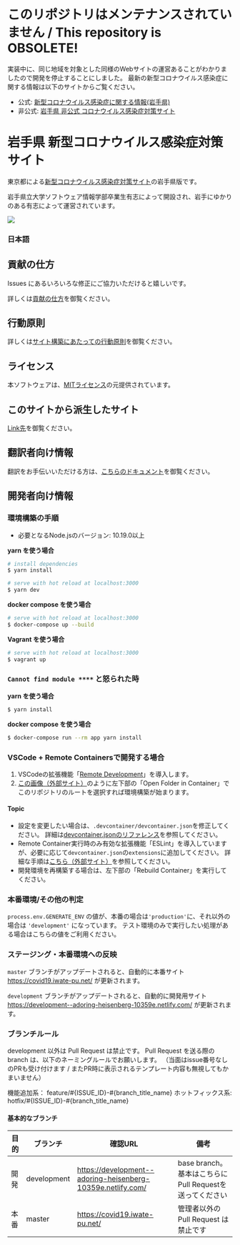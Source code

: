 # このリポジトリはメンテナンスされていません / This repository is OBSOLETE!

実装中に、同じ地域を対象とした同様のWebサイトの運営あることがわかりましたので開発を停止することにしました。
最新の新型コロナウイルス感染症に関する情報は以下のサイトからご覧ください。

- 公式: [新型コロナウイルス感染症に関する情報(岩手県)](https://www.pref.iwate.jp/kurashikankyou/iryou/kenkou/jouhou/1026260.html)
- 非公式: [岩手県 非公式 コロナウイルス感染症対策サイト](https://covid19-iwate.netlify.com/)

# 岩手県 新型コロナウイルス感染症対策サイト

東京都による[新型コロナウイルス感染症対策サイト](https://stopcovid19.metro.tokyo.lg.jp/)の岩手県版です。

岩手県立大学ソフトウェア情報学部卒業生有志によって開設され、岩手にゆかりのある有志によって運営されています。

![](https://github.com/iwate-pu/covid19/workflows/production%20deploy/badge.svg)

### 日本語

## 貢献の仕方
Issues にあるいろいろな修正にご協力いただけると嬉しいです。

詳しくは[貢献の仕方](./CONTRIBUTING.md)を御覧ください。


## 行動原則
詳しくは[サイト構築にあたっての行動原則](./CODE_OF_CONDUCT.md)を御覧ください。

## ライセンス
本ソフトウェアは、[MITライセンス](./LICENSE.txt)の元提供されています。

## このサイトから派生したサイト

[Link先](./FORKED_SITES.md)を御覧ください。

## 翻訳者向け情報

翻訳をお手伝いいただける方は、[こちらのドキュメント](./TRANSLATION.md)を御覧ください。

## 開発者向け情報

### 環境構築の手順

- 必要となるNode.jsのバージョン: 10.19.0以上

**yarn を使う場合**
```bash
# install dependencies
$ yarn install

# serve with hot reload at localhost:3000
$ yarn dev
```

**docker compose を使う場合**
```bash
# serve with hot reload at localhost:3000
$ docker-compose up --build
```

**Vagrant を使う場合**
```bash
# serve with hot reload at localhost:3000
$ vagrant up
```

### `Cannot find module ****` と怒られた時

**yarn を使う場合**
```bash
$ yarn install
```

**docker compose を使う場合**
```bash
$ docker-compose run --rm app yarn install
```

### VSCode + Remote Containersで開発する場合

1. VSCodeの拡張機能「[Remote Development](https://marketplace.visualstudio.com/items?itemName=ms-vscode-remote.vscode-remote-extensionpack)」を導入します。
2. [この画像（外部サイト）](https://code.visualstudio.com/docs/remote/containers#_quick-start-try-a-dev-container)のように左下部の「Open Folder in Container」でこのリポジトリのルートを選択すれば環境構築が始まります。

#### Topic
- 設定を変更したい場合は、`.devcontainer/devcontainer.json`を修正してください。
詳細は[devcontainer.jsonのリファレンス](https://code.visualstudio.com/docs/remote/containers#_devcontainerjson-reference)を参照してください。
- Remote Container実行時のみ有効な拡張機能「ESLint」を導入していますが、必要に応じて`devcontainer.json`の`extensions`に追加してください。
詳細な手順は[こちら（外部サイト）](https://code.visualstudio.com/docs/remote/containers#_managing-extensions)を参照してください。
- 開発環境を再構築する場合は、左下部の「Rebuild Container」を実行してください。

### 本番環境/その他の判定

`process.env.GENERATE_ENV` の値が、本番の場合は`'production'`に、それ以外の場合は `'development'` になっています。
テスト環境のみで実行したい処理がある場合はこちらの値をご利用ください。

### ステージング・本番環境への反映

`master` ブランチがアップデートされると、自動的に本番サイト https://covid19.iwate-pu.net/ が更新されます。

`development` ブランチがアップデートされると、自動的に開発用サイト https://development--adoring-heisenberg-10359e.netlify.com/ が更新されます。

### ブランチルール

development 以外は Pull Request は禁止です。
Pull Request を送る際の branch は、以下のネーミングルールでお願いします。
（当面はissue番号なしのPRも受け付けます / またPR時に表示されるテンプレート内容も無視してもかまいません）

機能追加系： feature/#{ISSUE_ID}-#{branch_title_name}
ホットフィックス系: hotfix/#{ISSUE_ID}-#{branch_title_name}

#### 基本的なブランチ
| 目的 | ブランチ | 確認URL | 備考 |
| ---- | -------- | ---- | ---- |
| 開発 | development | https://development--adoring-heisenberg-10359e.netlify.com/ | base branch。基本はこちらに Pull Requestを送ってください |
| 本番 | master | https://covid19.iwate-pu.net/  | 管理者以外の Pull Request は禁止です |
